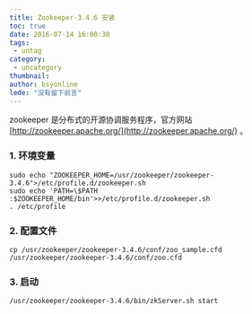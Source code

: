 ```yaml
---
title: Zookeeper-3.4.6 安装
toc: true
date: 2016-07-14 16:00:38
tags:
 - untag
category: 
 - uncategory
thumbnail: 
author: bsyonline
lede: "没有留下前言"
---
```


zookeeper 是分布式的开源协调服务程序，官方网站 [http://zookeeper.apache.org/](http://zookeeper.apache.org/) 。

### 1. 环境变量
```
sudo echo "ZOOKEEPER_HOME=/usr/zookeeper/zookeeper-3.4.6">/etc/profile.d/zookeeper.sh
sudo echo 'PATH=\$PATH :$ZOOKEEPER_HOME/bin'>>/etc/profile.d/zookeeper.sh
. /etc/profile
```
### 2. 配置文件
```
cp /usr/zookeeper/zookeeper-3.4.6/conf/zoo_sample.cfd /usr/zookeeper/zookeeper-3.4.6/conf/zoo.cfd
```
### 3. 启动
```
/usr/zookeeper/zookeeper-3.4.6/bin/zkServer.sh start
```
